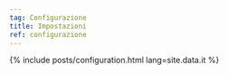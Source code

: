 ```yaml
---
tag: Configurazione
title: Impostazioni
ref: configurazione
---
```


{% include posts/configuration.html lang=site.data.it %}
